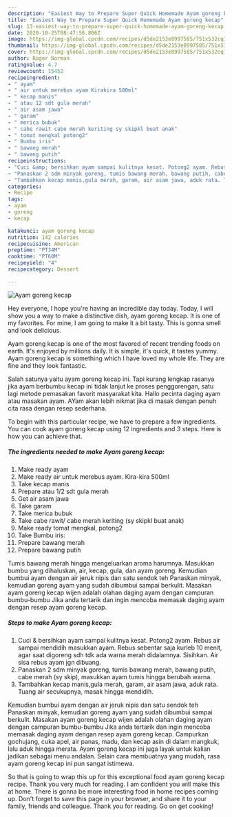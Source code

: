 ```yaml
---
description: "Easiest Way to Prepare Super Quick Homemade Ayam goreng kecap"
title: "Easiest Way to Prepare Super Quick Homemade Ayam goreng kecap"
slug: 13-easiest-way-to-prepare-super-quick-homemade-ayam-goreng-kecap
date: 2020-10-25T08:47:56.806Z
image: https://img-global.cpcdn.com/recipes/d5de2153e8997585/751x532cq70/ayam-goreng-kecap-foto-resep-utama.jpg
thumbnail: https://img-global.cpcdn.com/recipes/d5de2153e8997585/751x532cq70/ayam-goreng-kecap-foto-resep-utama.jpg
cover: https://img-global.cpcdn.com/recipes/d5de2153e8997585/751x532cq70/ayam-goreng-kecap-foto-resep-utama.jpg
author: Roger Norman
ratingvalue: 4.7
reviewcount: 15452
recipeingredient:
- " ayam"
- " air untuk merebus ayam Kirakira 500ml"
- " kecap manis"
- " atau 12 sdt gula merah"
- " air asam jawa"
- " garam"
- " merica bubuk"
- " cabe rawit cabe merah keriting sy skipkl buat anak"
- " tomat mengkal potong2"
- " Bumbu iris"
- " bawang merah"
- " bawang putih"
recipeinstructions:
- "Cuci &amp; bersihkan ayam sampai kulitnya kesat. Potong2 ayam. Rebus air sampai mendidih masukkan ayam. Rebus sebentar saja kurleb 10 menit, agar saat digoreng sdh tdk ada warna merah didalamnya. Sisihkan. Air sisa rebus ayam jgn dibuang."
- "Panaskan 2 sdm minyak goreng, tumis bawang merah, bawang putih, cabe merah (sy skip), masukkan ayam tumis hingga berubah warna."
- "Tambahkan kecap manis,gula merah, garam, air asam jawa, aduk rata. Tuang air secukupnya, masak hingga mendidih."
categories:
- Recipe
tags:
- ayam
- goreng
- kecap

katakunci: ayam goreng kecap 
nutrition: 142 calories
recipecuisine: American
preptime: "PT34M"
cooktime: "PT60M"
recipeyield: "4"
recipecategory: Dessert

---
```



![Ayam goreng kecap](https://img-global.cpcdn.com/recipes/d5de2153e8997585/751x532cq70/ayam-goreng-kecap-foto-resep-utama.jpg)

Hey everyone, I hope you're having an incredible day today. Today, I will show you a way to make a distinctive dish, ayam goreng kecap. It is one of my favorites. For mine, I am going to make it a bit tasty. This is gonna smell and look delicious.

Ayam goreng kecap is one of the most favored of recent trending foods on earth. It's enjoyed by millions daily. It is simple, it's quick, it tastes yummy. Ayam goreng kecap is something which I have loved my whole life. They are fine and they look fantastic.

Salah satunya yaitu ayam goreng kecap ini. Tapi kurang lengkap rasanya jika ayam berbumbu kecap ini tidak lanjut ke proses penggorengan, satu lagi metode pemasakan favorit masyarakat kita. Hallo pecinta daging ayam atau masakan ayam. AYam akan lebih nikmat jika di masak dengan penuh cita rasa dengan resep sederhana.


To begin with this particular recipe, we have to prepare a few ingredients. You can cook ayam goreng kecap using 12 ingredients and 3 steps. Here is how you can achieve that.

<!--inarticleads1-->

##### The ingredients needed to make Ayam goreng kecap:

1. Make ready  ayam
1. Make ready  air untuk merebus ayam. Kira-kira 500ml
1. Take  kecap manis
1. Prepare  atau 1/2 sdt gula merah
1. Get  air asam jawa
1. Take  garam
1. Take  merica bubuk
1. Take  cabe rawit/ cabe merah keriting (sy skipkl buat anak)
1. Make ready  tomat mengkal, potong2
1. Take  Bumbu iris:
1. Prepare  bawang merah
1. Prepare  bawang putih


Tumis bawang merah hingga mengeluarkan aroma harumnya. Masukkan bumbu yang dihaluskan, air, kecap, gula, dan ayam goreng. Kemudian bumbui ayam dengan air jeruk nipis dan satu sendok teh Panaskan minyak, kemudian goreng ayam yang sudah dibumbui sampai berkulit. Masakan ayam goreng kecap wijen adalah olahan daging ayam dengan campuran bumbu-bumbu Jika anda tertarik dan ingin mencoba memasak daging ayam dengan resep ayam goreng kecap. 

<!--inarticleads2-->

##### Steps to make Ayam goreng kecap:

1. Cuci &amp; bersihkan ayam sampai kulitnya kesat. Potong2 ayam. Rebus air sampai mendidih masukkan ayam. Rebus sebentar saja kurleb 10 menit, agar saat digoreng sdh tdk ada warna merah didalamnya. Sisihkan. Air sisa rebus ayam jgn dibuang.
1. Panaskan 2 sdm minyak goreng, tumis bawang merah, bawang putih, cabe merah (sy skip), masukkan ayam tumis hingga berubah warna.
1. Tambahkan kecap manis,gula merah, garam, air asam jawa, aduk rata. Tuang air secukupnya, masak hingga mendidih.


Kemudian bumbui ayam dengan air jeruk nipis dan satu sendok teh Panaskan minyak, kemudian goreng ayam yang sudah dibumbui sampai berkulit. Masakan ayam goreng kecap wijen adalah olahan daging ayam dengan campuran bumbu-bumbu Jika anda tertarik dan ingin mencoba memasak daging ayam dengan resep ayam goreng kecap. Campurkan gochujang, cuka apel, air panas, madu, dan kecap asin di dalam mangkuk, lalu aduk hingga merata. Ayam goreng kecap ini juga layak untuk kalian jadikan sebagai menu andalan. Selain cara membuatnya yang mudah, rasa ayam goreng kecap ini pun sangat istimewa. 

So that is going to wrap this up for this exceptional food ayam goreng kecap recipe. Thank you very much for reading. I am confident you will make this at home. There is gonna be more interesting food in home recipes coming up. Don't forget to save this page in your browser, and share it to your family, friends and colleague. Thank you for reading. Go on get cooking!
